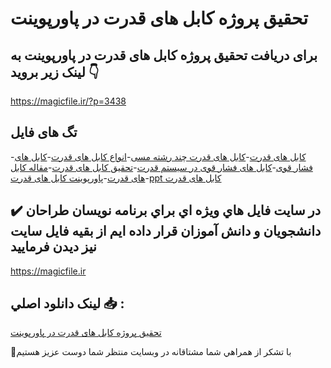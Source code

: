 # تحقیق پروژه کابل های قدرت در پاورپوینت

## برای دریافت تحقیق پروژه کابل های قدرت در پاورپوینت به لینک زیر بروید 👇

https://magicfile.ir/?p=3438

## تگ های فایل

-[کابل های قدرت](https://magicfile.ir/product/%d8%aa%d8%ad%d9%82%db%8c%d9%82-%d9%be%d8%b1%d9%88%da%98%d9%87-%da%a9%d8%a7%d8%a8%d9%84-%d9%87%d8%a7%db%8c-%d9%82%d8%af%d8%b1%d8%aa-%d8%af%d8%b1-%d9%be%d8%a7%d9%88%d8%b1%d9%be%d9%88%db%8c%d9%86%d8%aa/)-[کابل های قدرت چند رشته مسی](https://magicfile.ir/product/%d8%aa%d8%ad%d9%82%db%8c%d9%82-%d9%be%d8%b1%d9%88%da%98%d9%87-%da%a9%d8%a7%d8%a8%d9%84-%d9%87%d8%a7%db%8c-%d9%82%d8%af%d8%b1%d8%aa-%d8%af%d8%b1-%d9%be%d8%a7%d9%88%d8%b1%d9%be%d9%88%db%8c%d9%86%d8%aa/)-[انواع کابل های قدرت](https://magicfile.ir/product/%d8%aa%d8%ad%d9%82%db%8c%d9%82-%d9%be%d8%b1%d9%88%da%98%d9%87-%da%a9%d8%a7%d8%a8%d9%84-%d9%87%d8%a7%db%8c-%d9%82%d8%af%d8%b1%d8%aa-%d8%af%d8%b1-%d9%be%d8%a7%d9%88%d8%b1%d9%be%d9%88%db%8c%d9%86%d8%aa/)-[کابل های فشار قوی](https://magicfile.ir/product/%d8%aa%d8%ad%d9%82%db%8c%d9%82-%d9%be%d8%b1%d9%88%da%98%d9%87-%da%a9%d8%a7%d8%a8%d9%84-%d9%87%d8%a7%db%8c-%d9%82%d8%af%d8%b1%d8%aa-%d8%af%d8%b1-%d9%be%d8%a7%d9%88%d8%b1%d9%be%d9%88%db%8c%d9%86%d8%aa/)-[کابل های فشار قوی در سیستم قدرت](https://magicfile.ir/product/%d8%aa%d8%ad%d9%82%db%8c%d9%82-%d9%be%d8%b1%d9%88%da%98%d9%87-%da%a9%d8%a7%d8%a8%d9%84-%d9%87%d8%a7%db%8c-%d9%82%d8%af%d8%b1%d8%aa-%d8%af%d8%b1-%d9%be%d8%a7%d9%88%d8%b1%d9%be%d9%88%db%8c%d9%86%d8%aa/)-[تحقیق کابل های قدرت](https://magicfile.ir/product/%d8%aa%d8%ad%d9%82%db%8c%d9%82-%d9%be%d8%b1%d9%88%da%98%d9%87-%da%a9%d8%a7%d8%a8%d9%84-%d9%87%d8%a7%db%8c-%d9%82%d8%af%d8%b1%d8%aa-%d8%af%d8%b1-%d9%be%d8%a7%d9%88%d8%b1%d9%be%d9%88%db%8c%d9%86%d8%aa/)-[مقاله کابل های قدرت](https://magicfile.ir/product/%d8%aa%d8%ad%d9%82%db%8c%d9%82-%d9%be%d8%b1%d9%88%da%98%d9%87-%da%a9%d8%a7%d8%a8%d9%84-%d9%87%d8%a7%db%8c-%d9%82%d8%af%d8%b1%d8%aa-%d8%af%d8%b1-%d9%be%d8%a7%d9%88%d8%b1%d9%be%d9%88%db%8c%d9%86%d8%aa/)-[پاورپوینت کابل های قدرت](https://magicfile.ir/product/%d8%aa%d8%ad%d9%82%db%8c%d9%82-%d9%be%d8%b1%d9%88%da%98%d9%87-%da%a9%d8%a7%d8%a8%d9%84-%d9%87%d8%a7%db%8c-%d9%82%d8%af%d8%b1%d8%aa-%d8%af%d8%b1-%d9%be%d8%a7%d9%88%d8%b1%d9%be%d9%88%db%8c%d9%86%d8%aa/)-[ppt کابل های قدرت](https://magicfile.ir/product/%d8%aa%d8%ad%d9%82%db%8c%d9%82-%d9%be%d8%b1%d9%88%da%98%d9%87-%da%a9%d8%a7%d8%a8%d9%84-%d9%87%d8%a7%db%8c-%d9%82%d8%af%d8%b1%d8%aa-%d8%af%d8%b1-%d9%be%d8%a7%d9%88%d8%b1%d9%be%d9%88%db%8c%d9%86%d8%aa/)

## ✔️ در سايت فايل هاي ويژه اي براي برنامه نويسان طراحان دانشجويان و دانش آموزان قرار داده ايم از بقيه فايل سايت نيز ديدن فرماييد

https://magicfile.ir


## لينک دانلود اصلي 📥 :

[تحقیق پروژه کابل های قدرت در پاورپوینت](https://magicfile.ir/product/%d8%aa%d8%ad%d9%82%db%8c%d9%82-%d9%be%d8%b1%d9%88%da%98%d9%87-%da%a9%d8%a7%d8%a8%d9%84-%d9%87%d8%a7%db%8c-%d9%82%d8%af%d8%b1%d8%aa-%d8%af%d8%b1-%d9%be%d8%a7%d9%88%d8%b1%d9%be%d9%88%db%8c%d9%86%d8%aa/) 


🙏با تشکر از همراهي شما مشتاقانه در وبسایت منتظر شما دوست عزیز هستیم

